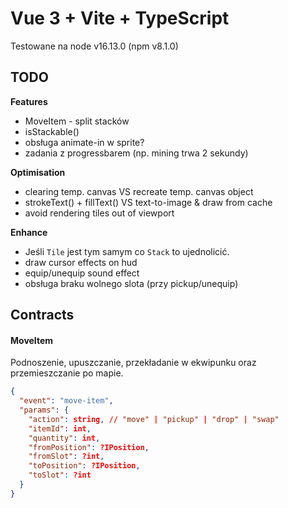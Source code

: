 # Vue 3 + Vite + TypeScript

Testowane na node v16.13.0 (npm v8.1.0)

## TODO

**Features**
- MoveItem - split stacków
- isStackable()
- obsługa animate-in w sprite?
- zadania z progressbarem (np. mining trwa 2 sekundy)

**Optimisation**
- clearing temp. canvas VS recreate temp. canvas object
- strokeText() + fillText() VS text-to-image & draw from cache
- avoid rendering tiles out of viewport

**Enhance**
- Jeśli `Tile` jest tym samym co `Stack` to ujednolicić.
- draw cursor effects on hud
- equip/unequip sound effect
- obsługa braku wolnego slota (przy pickup/unequip)

## Contracts

#### MoveItem
Podnoszenie, upuszczanie, przekładanie w ekwipunku oraz przemieszczanie po mapie.

```json
{
  "event": "move-item",
  "params": {
    "action": string, // "move" | "pickup" | "drop" | "swap"
    "itemId": int,
    "quantity": int,
    "fromPosition": ?IPosition,
    "fromSlot": ?int,
    "toPosition": ?IPosition,
    "toSlot": ?int
  }
}
```

